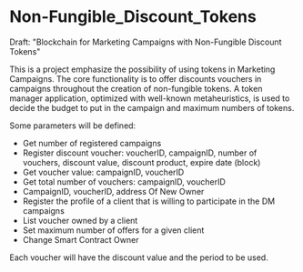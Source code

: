 # Non-Fungible_Discount_Tokens

Draft: "Blockchain for Marketing Campaigns with Non-Fungible Discount Tokens"

This is a project emphasize the possibility of using tokens in Marketing Campaigns. The core functionality is to offer discounts vouchers in campaigns throughout the creation of non-fungible tokens. A token manager application, optimized with well-known metaheuristics, is used to decide the budget to put in the campaign and maximum numbers of tokens.  

Some parameters will be defined:
- Get number of registered campaigns
- Register discount voucher: voucherID, campaignID, number of vouchers, discount value, discount product, expire date (block)
- Get voucher value: campaignID, voucherID
- Get total number of vouchers: campaignID, voucherID
- CampaignID, voucherID, address Of New Owner
- Register the profile of a client that is willing to participate in the DM campaigns
- List voucher owned by a client
- Set maximum number of offers for a given client
- Change Smart Contract Owner

Each voucher will have the discount value and the period to be used.



